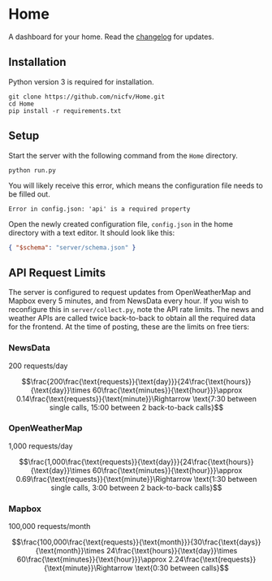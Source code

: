 # Home
A dashboard for your home.
Read the [changelog](./CHANGELOG.md) for updates.

## Installation
Python version 3 is required for installation.
```shell
git clone https://github.com/nicfv/Home.git
cd Home
pip install -r requirements.txt
```

## Setup
Start the server with the following command from the `Home` directory.
```shell
python run.py
```

You will likely receive this error, which means the configuration file needs to be filled out.
```
Error in config.json: 'api' is a required property
```

Open the newly created configuration file, `config.json` in the home directory with a text editor. It should look like this:
```json
{ "$schema": "server/schema.json" }
```

## API Request Limits
The server is configured to request updates from OpenWeatherMap and Mapbox every 5 minutes, and from NewsData every hour. If you wish to reconfigure this in `server/collect.py`, note the API rate limits. The news and weather APIs are called twice back-to-back to obtain all the required data for the frontend. At the time of posting, these are the limits on free tiers:

### NewsData
200 requests/day

$$\frac{200\frac{\text{requests}}{\text{day}}}{24\frac{\text{hours}}{\text{day}}\times 60\frac{\text{minutes}}{\text{hour}}}\approx 0.14\frac{\text{requests}}{\text{minute}}\Rightarrow \text{7:30 between single calls, 15:00 between 2 back-to-back calls}$$

### OpenWeatherMap
1,000 requests/day

$$\frac{1,000\frac{\text{requests}}{\text{day}}}{24\frac{\text{hours}}{\text{day}}\times 60\frac{\text{minutes}}{\text{hour}}}\approx 0.69\frac{\text{requests}}{\text{minute}}\Rightarrow \text{1:30 between single calls, 3:00 between 2 back-to-back calls}$$

### Mapbox
100,000 requests/month

$$\frac{100,000\frac{\text{requests}}{\text{month}}}{30\frac{\text{days}}{\text{month}}\times 24\frac{\text{hours}}{\text{day}}\times 60\frac{\text{minutes}}{\text{hour}}}\approx 2.24\frac{\text{requests}}{\text{minute}}\Rightarrow \text{0:30 between calls}$$
